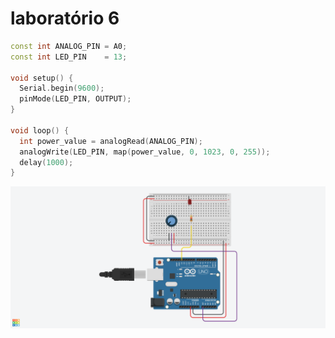 # laboratório 6

```c++
const int ANALOG_PIN = A0;
const int LED_PIN 	 = 13;

void setup() {
  Serial.begin(9600);
  pinMode(LED_PIN, OUTPUT);
}

void loop() {
  int power_value = analogRead(ANALOG_PIN);
  analogWrite(LED_PIN, map(power_value, 0, 1023, 0, 255));
  delay(1000);
}
```

![](./circuit.png)